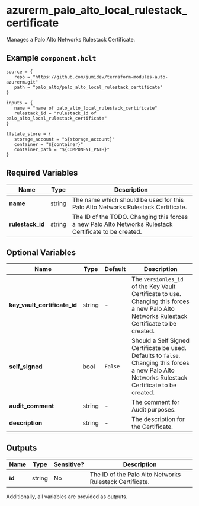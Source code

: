 # azurerm_palo_alto_local_rulestack_certificate

Manages a Palo Alto Networks Rulestack Certificate.

## Example `component.hclt`

```hcl
source = {
   repo = "https://github.com/jumidev/terraform-modules-auto-azurerm.git" 
   path = "palo_alto/palo_alto_local_rulestack_certificate" 
}

inputs = {
   name = "name of palo_alto_local_rulestack_certificate" 
   rulestack_id = "rulestack_id of palo_alto_local_rulestack_certificate" 
}

tfstate_store = {
   storage_account = "${storage_account}" 
   container = "${container}" 
   container_path = "${COMPONENT_PATH}" 
}

```

## Required Variables

| Name | Type |  Description |
| ---- | --------- |  ----------- |
| **name** | string |  The name which should be used for this Palo Alto Networks Rulestack Certificate. | 
| **rulestack_id** | string |  The ID of the TODO. Changing this forces a new Palo Alto Networks Rulestack Certificate to be created. | 

## Optional Variables

| Name | Type |  Default  |  Description |
| ---- | --------- |  ----------- | ----------- |
| **key_vault_certificate_id** | string |  -  |  The `versionles_id` of the Key Vault Certificate to use. Changing this forces a new Palo Alto Networks Rulestack Certificate to be created. | 
| **self_signed** | bool |  `False`  |  Should a Self Signed Certificate be used. Defaults to `false`. Changing this forces a new Palo Alto Networks Rulestack Certificate to be created. | 
| **audit_comment** | string |  -  |  The comment for Audit purposes. | 
| **description** | string |  -  |  The description for the Certificate. | 



## Outputs

| Name | Type | Sensitive? | Description |
| ---- | ---- | --------- | --------- |
| **id** | string | No  | The ID of the Palo Alto Networks Rulestack Certificate. | 

Additionally, all variables are provided as outputs.
